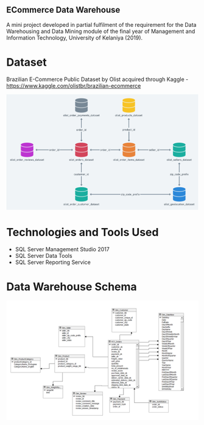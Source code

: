 ## ECommerce Data Warehouse ##

A mini project developed in partial fulfilment of the requirement for the Data Warehousing and Data Mining module of the final year of Management and Information Technology, University of Kelaniya (2019).  

# Dataset #

Brazilian E-Commerce Public Dataset by Olist acquired through Kaggle - https://www.kaggle.com/olistbr/brazilian-ecommerce

<p align="justify">
  <img src="https://github.com/aneeshafedo/ECommerceDataWarehouse/blob/master/DatabaseSchema.png" title="Database Schema">
</p>

# Technologies and Tools Used #

* SQL Server Management Studio 2017
* SQL Server Data Tools
* SQL Server Reporting Service


# Data Warehouse Schema #

<p align="justify">
  <img src="https://github.com/aneeshafedo/ECommerceDataWarehouse/blob/master/DataWarehouseDesign.png" title="Data Warehouse Design">
</p>

